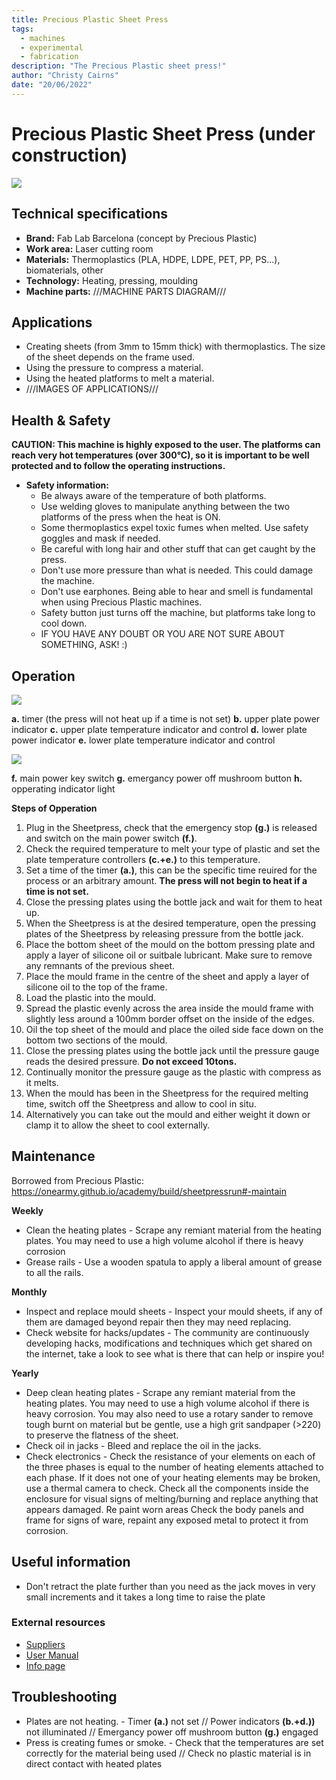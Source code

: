 ```yaml
---
title: Precious Plastic Sheet Press
tags:
  - machines
  - experimental
  - fabrication
description: "The Precious Plastic sheet press!"
author: "Christy Cairns"
date: "20/06/2022"
---
```


# Precious Plastic Sheet Press (under construction)

![](../../assets/sheet-press-01.jpg)

## Technical specifications

- **Brand:** Fab Lab Barcelona (concept by Precious Plastic)
- **Work area:** Laser cutting room 
- **Materials:** Thermoplastics (PLA, HDPE, LDPE, PET, PP, PS...), biomaterials, other
- **Technology:** Heating, pressing, moulding
- **Machine parts:**  ///MACHINE PARTS DIAGRAM///

## Applications

  - Creating sheets (from 3mm to 15mm thick) with thermoplastics. The size of the sheet depends on the frame used.
  - Using the pressure to compress a material.
  - Using the heated platforms to melt a material.
  - ///IMAGES OF APPLICATIONS///

## Health & Safety

**CAUTION: This machine is highly exposed to the user. The platforms can reach very hot temperatures (over 300°C), so it is important to be well protected and to follow the operating instructions.**

- **Safety information:**
  - Be always aware of the temperature of both platforms.
  - Use welding gloves to manipulate anything between the two platforms of the press when the heat is ON.
  - Some thermoplastics expel toxic fumes when melted. Use safety goggles and mask if needed.
  - Be careful with long hair and other stuff that can get caught by the press.
  - Don't use more pressure than what is needed. This could damage the machine.
  - Don't use earphones. Being able to hear and smell is fundamental when using Precious Plastic machines.
  - Safety button just turns off the machine, but platforms take long to cool down.
  - IF YOU HAVE ANY DOUBT OR YOU ARE NOT SURE ABOUT SOMETHING, ASK! :)

## Operation

![](../../assets/sheet-press-controls-01.jpg)

**a.** timer (the press will not heat up if a time is not set)
**b.** upper plate power indicator
**c.** upper plate temperature indicator and control
**d.** lower plate power indicator
**e.** lower plate temperature indicator and control

![](../../assets/sheet-press-controls-02.jpg)

**f.** main power key switch
**g.** emergancy power off mushroom button
**h.** opperating indicator light

**Steps of Opperation**

1. Plug in the Sheetpress, check that the emergency stop **(g.)** is released and switch on the main power switch **(f.)**.
2. Check the required temperature to melt your type of plastic and set the plate temperature controllers **(c.+e.)** to this temperature.
3. Set a time of the timer **(a.)**, this can be the specific time reuired for the process or an arbitrary amount. **The press will not begin to heat if a time is not set.**
4. Close the pressing plates using the bottle jack and wait for them to heat up.
5. When the Sheetpress is at the desired temperature, open the pressing plates of the Sheetpress by releasing pressure from the bottle jack.
6. Place the bottom sheet of the mould on the bottom pressing plate and apply a layer of silicone oil or suitbale lubricant. Make sure to remove any remnants of the previous sheet.
7. Place the mould frame in the centre of the sheet and apply a layer of silicone oil to the top of the frame.
8. Load the plastic into the mould.
9. Spread the plastic evenly across the area inside the mould frame with slightly less around a 100mm border offset on the inside of the edges.
10. Oil the top sheet of the mould and place the oiled side face down on the bottom two sections of the mould.
11. Close the pressing plates using the bottle jack until the pressure gauge reads the desired pressure. **Do not exceed 10tons.**
12. Continually monitor the pressure gauge as the plastic with compress as it melts.
13. When the mould has been in the Sheetpress for the required melting time, switch off the Sheetpress and allow to cool in situ.
14. Alternatively you can take out the mould and either weight it down or clamp it to allow the sheet to cool externally.

## Maintenance
Borrowed from Precious Plastic: https://onearmy.github.io/academy/build/sheetpressrun#-maintain 

**Weekly**
- Clean the heating plates - Scrape any remiant material from the heating plates. You may need to use a high volume alcohol if there is heavy corrosion
- Grease rails - Use a wooden spatula to apply a liberal amount of grease to all the rails.

**Monthly**
- Inspect and replace mould sheets - Inspect your mould sheets, if any of them are damaged beyond repair then they may need replacing.
- Check website for hacks/updates - The community are continuously developing hacks, modifications and techniques which get shared on the internet, take a look to see what is there that can help or inspire you!

**Yearly**
- Deep clean heating plates - Scrape any remiant material from the heating plates. You may need to use a high volume alcohol if there is heavy corrosion. You may also need to use a rotary sander to remove tough burnt on material but be gentle, use a high grit sandpaper (>220) to preserve the flatness of the sheet.
- Check oil in jacks - Bleed and replace the oil in the jacks.
- Check electronics - Check the resistance of your elements on each of the three phases is equal to the number of heating elements attached to each phase. If it does not one of your heating elements may be broken, use a thermal camera to check. Check all the components inside the enclosure for visual signs of melting/burning and replace anything that appears damaged. Re paint worn areas Check the body panels and frame for signs of ware, repaint any exposed metal to protect it from corrosion.

## Useful information

- Don't retract the plate further than you need as the jack moves in very small increments and it takes a long time to raise the plate

### External resources

  - [Suppliers](https://community.preciousplastic.com/academy/build/sheetpress)
  - [User Manual](https://community.preciousplastic.com/academy/build/sheetpressrun)
  - [Info page](https://community.preciousplastic.com/academy/build/sheetpress)

## Troubleshooting

- Plates are not heating. - Timer **(a.)** not set // Power indicators **(b.+d.))** not illuminated // Emergancy power off mushroom button **(g.)** engaged
- Press is creating fumes or smoke. - Check that the temperatures are set correctly for the material being used // Check no plastic material is in direct contact with heated plates
